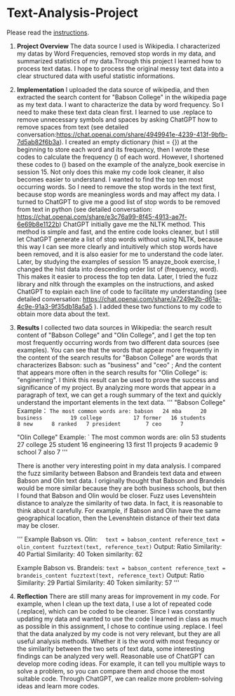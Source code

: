 # Text-Analysis-Project
 
Please read the [instructions](instructions.md).

1. **Project Overview**
    The data source I used is Wikipedia. I characterized my datas by Word Frequencies, removed stop words in my data, and summarized statistics of my data.Through this project I learned how to process text datas. I hope to process the original messy text data into a clear structured data with useful statistic informations. 

2. **Implementation**
    I uploaded the data source of wikipedia, and then extracted the search content for "Babson College" in the wikipedia page as my text data. I want to characterize the data by word frequency. So I need to make these text data clean first. I learned to use .replace to remove unnecessary symbols and spaces by asking ChatGPT how to remove spaces from text (see detailed conversation:https://chat.openai.com/share/4949941e-4239-413f-9bfb-7d5ab82f6b3a). I created an empty dictionary (hist = {}) at the beginning to store each word and its frequency, then I wrote these codes to calculate the frequency () of each word. However, I shortened these codes to () based on the example of the analyze_book exercise in session 15. Not only does this make my code look cleaner, it also becomes easier to understand.
    I wanted to find the top ten most occurring words. So I need to remove the stop words in the text first, because stop words are meaningless words and may affect my data. I turned to ChatGPT to give me a good list of stop words to be removed from text in python (see detailed conversation: https://chat.openai.com/share/e3c76a99-8f45-4913-ae7f-6e69b8e1122b) ChatGPT initially gave me the NLTK method. This method is simple and fast, and the entire code looks cleaner, but I still let ChatGPT generate a list of stop words without using NLTK, because this way I can see more clearly and intuitively which stop words have been removed, and it is also easier for me to understand the code later. Later, by studying the examples of session 15 anayze_book exercise, I changed the hist data into descending order list of (frequency, word). This makes it easier to process the top ten data. Later, I tried the fuzz library and nltk through the examples on the instructions, and asked ChatGPT to explain each line of code to facilitate my understanding (see detailed conversation: https://chat.openai.com/share/a7249e2b-d61a-4c9e-91a3-9f35db18a5a5 ). I added these two functions to my code to obtain more data about the text.

3. **Results**
    I collected two data sources in Wikipedia: the search result content of "Babson College" and "Olin College", and I get the top ten most frequently occurring words from two different data sources (see examples). You can see that the words that appear more frequently in the content of the search results for "Babson College" are words that characterizes Babson: such as "business" and "ceo" ; And the content that appears more often in the search results for "Olin College" is: "enginerring". I think this result can be used to prove the success and significance of my project. By analyzing more words that appear in a paragraph of text, we can get a rough summary of the text and quickly understand the important elements in the text data.
    '''
    "Babson College" Example： 
        `The most common words are:
        babson   24
        mba      20
        business         19
        college          17
        former   16
        students         8
        new      8
        ranked   7
        president        7
        ceo      7`
    
    "Olin College" Example:
       ` The most common words are:
        olin     53
        students         27
        college          25
        student          16
        engineering      13
        first    11
        projects         9
        academic         9
        school   7
        also     7
    '''
   
    There is another very interesting point in my data analysis. I compared the fuzz similarity between Babson and Brandeis text data and etween Babson and Olin text data. I originally thought that Babson and Brandeis would be more similar because they are both business schools, but then I found that Babson and Olin would be closer. Fuzz uses Levenshtein distance to analyze the similarity of two data. In fact, it is reasonable to think about it carefully. For example, if Babson and Olin have the same geographical location, then the Levenshtein distance of their text data may be closer.

    '''
    Example Babson vs. Olin:
  `  text = babson_content
    reference_text = olin_content
    fuzztext(text, reference_text)`
    Output: 
    Ratio Similarity: 40
    Partial Similarity: 40
    Token similarity: 62

    Example Babson vs. Brandeis:
    `text = babson_content
    reference_text = brandeis_content
    fuzztext(text, reference_text)`
    Output: 
    Ratio Similarity: 29
    Partial Similarity: 40
    Token similarity: 57
    '''
   
5. **Reflection**
    There are still many areas for improvement in my code. For example, when I clean up the text data, I use a lot of repeated code (.replace), which can be coded to be cleaner.  Since I was constantly updating my data and wanted to use the code I learned in class as much as possible in this assignment, I chose to continue using .replace. I feel that the data analyzed by my code is not very relevant, but they are all useful analysis methods. Whether it is the word with most frequncy or the similarity between the two sets of text data, some interesting findings can be analyzed very well.
    Reasonable use of ChatGPT can develop more coding ideas. For example, it can tell you multiple ways to solve a problem, so you can compare them and choose the most suitable code. Through ChatGPT, we can realize more problem-solving ideas and learn more codes.
